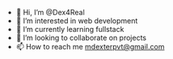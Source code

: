 - 👋 Hi, I’m @Dex4Real
- 👀 I’m interested in web development
- 🌱 I’m currently learning fullstack
- 💞️ I’m looking to collaborate on projects
- 📫 How to reach me mdexterpvt@gmail.com

<!---
Dex4Real/Dex4Real is a ✨ special ✨ repository because its `README.md` (this file) appears on your GitHub profile.
You can click the Preview link to take a look at your changes.
--->
